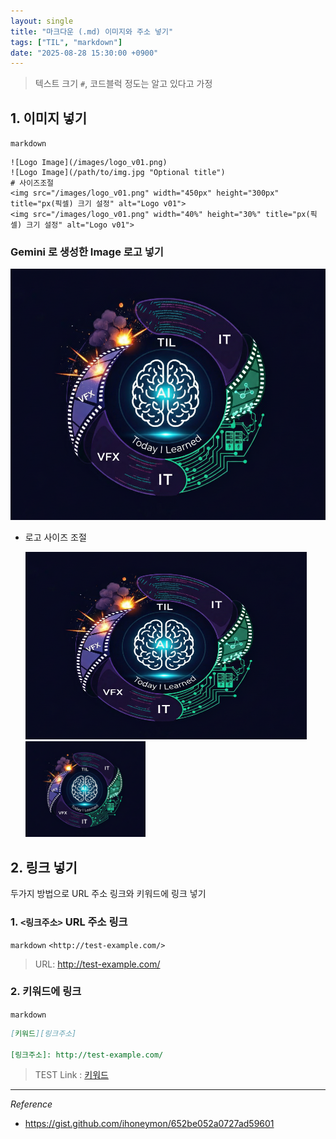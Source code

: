 ```yaml
---
layout: single
title: "마크다운 (.md) 이미지와 주소 넣기"
tags: ["TIL", "markdown"]
date: "2025-08-28 15:30:00 +0900"
---
```

> 텍스트 크기 `#`, 코드블럭 정도는 알고 있다고 가정

## 1. 이미지 넣기

`markdown`
```
![Logo Image](/images/logo_v01.png)
![Logo Image](/path/to/img.jpg "Optional title")
# 사이즈조절
<img src="/images/logo_v01.png" width="450px" height="300px" title="px(픽셀) 크기 설정" alt="Logo v01">
<img src="/images/logo_v01.png" width="40%" height="30%" title="px(픽셀) 크기 설정" alt="Logo v01">
```

### Gemini 로 생성한 Image 로고 넣기
![Logo Image](/assets/images/logo_v01.png "Logo")

* 로고 사이즈 조절

    <img src="/assets/images/logo_v01.png" width="450px" height="300px" title="px(픽셀) 크기 설정" alt="Logo v01">
    <img src="/assets/images/logo_v01.png" width="40%" height="30%" title="px(픽셀) 크기 설정" alt="Logo v01">


## 2. 링크 넣기
두가지 방법으로 URL 주소 링크와 키워드에 링크 넣기

### 1. `<링크주소>` URL 주소 링크

`markdown` `<http://test-example.com/>`

> URL: <http://test-example.com/>


### 2. 키워드에 링크

`markdown`
```markdown
[키워드][링크주소]

[링크주소]: http://test-example.com/
```

> TEST Link : [키워드][링크주소]

[링크주소]: http://test-example.com/


---
*Reference*

* <https://gist.github.com/ihoneymon/652be052a0727ad59601>